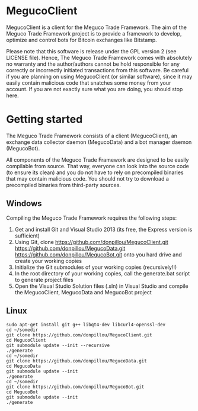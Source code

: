 MegucoClient
===========

MegucoClient is a client for the Meguco Trade Framework. The aim of the Meguco Trade Framework project is to
provide a framework to develop, optimize and control bots for Bitcoin exchanges like Bitstamp.

Please note that this software is release under the GPL version 2 (see LICENSE file). Hence, The Meguco Trade
Framework comes with absolutely no warranty and the author/authors cannot be hold responsible for any
correctly or incorrectly initiated transactions from this software. Be careful if you are planning on using
MegucoClient (or similar software), since it may easily contain malicious code that snatches some money from
your account. If you are not exactly sure what you are doing, you should stop here.


Getting started
===============

The Meguco Trade Framework consists of a client (MegucoClient), an exchange data collector daemon (MegucoData)
and a bot manager daemon (MegucoBot).

All components of the Meguco Trade Framework are designed to be easily compilable from source. That way,
everyone can look into the source code (to ensure its clean) and you do not have to rely on precompiled
binaries that may contain malicious code. You should not try to download a precompiled binaries from
third-party sources.

Windows
-------

Compiling the Meguco Trade Framework requires the following steps:
 1. Get and install Git and Visual Studio 2013 (its free, the Express version is sufficient)
 2. Using Git, clone
    https://github.com/donpillou/MegucoClient.git
    https://github.com/donpillou/MegucoData.git
    https://github.com/donpillou/MegucoBot.git
    onto you hard drive and create your working copies
 3. Initialize the Git submodules of your working copies (recursively!!)
 4. In the root directory of your working copies, call the generate.bat script to generate project files
 5. Open the Visual Studio Solution files (.sln) in Visual Studio and compile the MegucoClient, MegucoData
    and MegucoBot project

Linux
-----

```
sudo apt-get install git g++ libqt4-dev libcurl4-openssl-dev
cd ~/somedir
git clone https://github.com/donpillou/MegucoClient.git
cd MegucoClient
git submodule update --init --recursive
./generate
cd ~/somedir
git clone https://github.com/donpillou/MegucoData.git
cd MegucoData
git submodule update --init
./generate
cd ~/somedir
git clone https://github.com/donpillou/MegucoBot.git
cd MegucoBot
git submodule update --init
./generate
```
